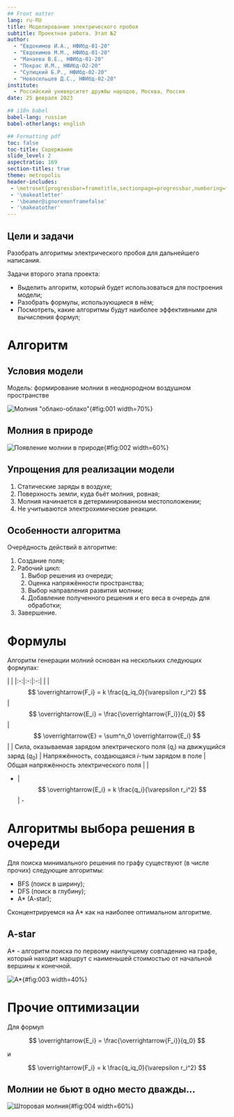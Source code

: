 ```yaml
---
## Front matter
lang: ru-RU
title: Моделирование электрического пробоя
subtitle: Проектная работа. Этап №2
author:
  - "Евдокимов И.А., НФИбд-01-20"
  - "Евдокимов М.М., НФИбд-01-20"
  - "Манаева В.Е., НФИбд-01-20"
  - "Покрас И.М., НФИбд-02-20"
  - "Сулицкий Б.Р., НФИбд-02-20"
  - "Новосельцев Д.С., НФИбд-02-20"
institute:
  - Российский университет дружбы народов, Москва, Россия
date: 25 февраля 2023

## i18n babel
babel-lang: russian
babel-otherlangs: english

## Formatting pdf
toc: false
toc-title: Содержание
slide_level: 2
aspectratio: 169
section-titles: true
theme: metropolis
header-includes:
 - \metroset{progressbar=frametitle,sectionpage=progressbar,numbering=fraction}
 - '\makeatletter'
 - '\beamer@ignorenonframefalse'
 - '\makeatother'
---
```


## Цели и задачи

Разобрать алгоритмы электрического пробоя для дальнейшего написания.

Задачи второго этапа проекта:

- Выделить алгоритм, который будет использоваться для построения модели;
- Разобрать формулы, использующиеся в нём;
- Посмотреть, какие алгоритмы будут наиболее эффективными для вычисления формул;

# Алгоритм

## Условия модели

Модель: формирование молнии в неоднородном воздушном пространстве

![Молния "облако-облако"](./image/goriz_molniya.jpg){#fig:001 width=70%}

## Молния в природе

![Появление молнии в природе](./image/molniya.jpg){#fig:002 width=60%}

## Упрощения для реализации модели

1. Статические заряды в воздухе;
2. Поверхность земли, куда бьёт молния, ровная;
3. Молния начинается в детерминированном местоположении;
4. Не учитываются электрохимические реакции.

## Особенности алгоритма

Очерёдность действий в алгоритме:

1. Создание поля;
2. Рабочий цикл:
	1. Выбор решения из очереди;
	2. Оценка напряжённости пространства;
	3. Выбор направления развития молнии;
	4. Добавление полученного решения и его веса в очередь для обработки;
3. Завершение.

# Формулы

Алгоритм генерации молний основан на нескольких следующих формулах:

 | | 
|:-:|:-:|:-:|
 | | 
$$ \overrightarrow{F_i} = k \frac{q_iq_0}{\varepsilon r_i^2} $$ | $$ \overrightarrow{E_i} = \frac{\overrightarrow{F_i}}{q_0} $$ | $$ \overrightarrow{E} = \sum^n_0 \overrightarrow{E_i} $$
 | | 
Сила, оказываемая зарядом электрического поля ($q_i$) на движущийся заряд ($q_0$) | Напряжённость, создающаяся $i$-тым зарядом в поле | Общая напряжённость электрического поля
 | | 
- | $$ \overrightarrow{E_i} = k \frac{q_i}{\varepsilon r_i^2} $$ | - 

# Алгоритмы выбора решения в очереди

Для поиска минимального решения по графу существуют (в числе прочих) следующие алгоритмы:

- BFS (поиск в ширину);
- DFS (поиск в глубину);
- A* (A-star);

Сконцентрируемся на A* как на наиболее оптимальном алгоритме.

## A-star

A* - алгоритм поиска по первому наилучшему совпадению на графе, который находит маршрут с наименьшей стоимостью от начальной вершины к конечной.

![A*](./image/astar.png){#fig:003 width=40%}

# Прочие оптимизации

Для формул 

$$ \overrightarrow{E_i} = \frac{\overrightarrow{F_i}}{q_0} $$

и

$$ \overrightarrow{F_i} = k \frac{q_iq_0}{\varepsilon r_i^2} $$

## Молнии не бьют в одно место дважды...

![Шторовая молния](./image/shtor_molniya.jpg){#fig:004 width=60%}
